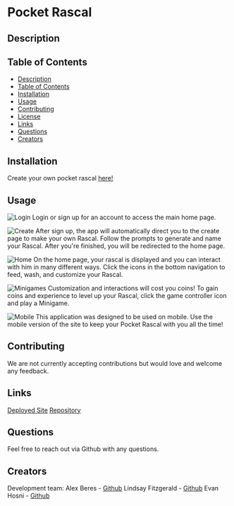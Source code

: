 # Pocket Rascal

## Description

## Table of Contents
  - [Description](#description)
  - [Table of Contents](#table-of-contents)
  - [Installation](#installation)
  - [Usage](#usage)
  - [Contributing](#contributing)
  - [License](#license)
  - [Links](#links)
  - [Questions](#questions)
  - [Creators](#creators)


  ## Installation

  Create your own pocket rascal [here!](https://pocket-rascal.herokuapp.com/)

  ## Usage 

  ![Login]()
  Login or sign up for an account to access the main home page.

  ![Create]()
  After sign up, the app will automatically direct you to the create page to make your own Rascal. Follow the prompts to generate and name your Rascal. After you're finished, you will be redirected to the home page. 

  ![Home]()
  On the home page, your rascal is displayed and you can interact with him in many different ways. Click the icons in the bottom navigation to feed, wash, and customize your Rascal.

  ![Minigames]()
  Customization and interactions will cost you coins! To gain coins and experience to level up your Rascal, click the game controller icon and play a Minigame.

  ![Mobile]() 
  This application was designed to be used on mobile. Use the mobile version of the site to keep your Pocket Rascal with you all the time! 

  ## Contributing 

  We are not currently accepting contributions but would love and welcome any feedback.

  ## Links 

  [Deployed Site](https://pocket-rascal.herokuapp.com/)
  [Repository](https://github.com/evanhosni/pocket-rascal)

  ## Questions 

  Feel free to reach out via Github with any questions. 

  ## Creators
  Development team: 
  Alex Beres - [Github](https://github.com/Alextheshire)
  Lindsay Fitzgerald - [Github](https://github.com/lindsfitz)
  Evan Hosni - [Github](https://github.com/evanhosni)
